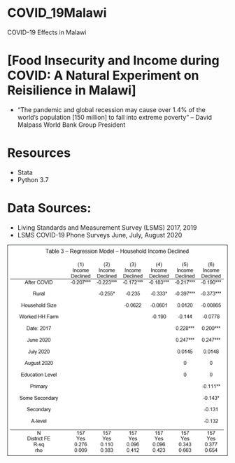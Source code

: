 # COVID_19Malawi
COVID-19 Effects in Malawi

# [Food Insecurity and Income during COVID: A Natural Experiment on Reisilience in Malawi]
* “The pandemic and global recession may cause over 1.4% of the world’s population [150 million] to fall into extreme poverty” – David Malpass World Bank Group President

# Resources
* Stata
* Python 3.7

# Data Sources: 
* Living Standards and Measurement Survey (LSMS) 2017, 2019
* LSMS COVID-19 Phone Surveys June, July, August 2020

![](https://github.com/MichaelWMurray/Portfolio/blob/main/images/MalawiIncomeReg.png)
